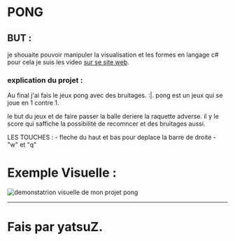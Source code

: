 # PONG

## BUT :

je shouaite pouvoir manipuler la visualisation et les formes en langage c# pour cela
je suis les video [sur se site web](https://www.rgot.org/tag/c/).

### explication du projet :

Au final j'ai fais le jeux pong avec des bruitages. :|.
pong est un jeux qui se joue en 1 contre 1.

le but du jeux et de faire passer la balle deriere la raquette adverse.
il y le score qui saffiche la possibilité de recomncer et des bruitages aussi.

LES TOUCHES :
	- fleche du haut et bas pour deplace la barre de droite
	- "w" et "q"

# Exemple Visuelle :

![demonstatrion visuelle de mon projet pong](./Pong_Cs/deplacement_balle_picture_Box/Resources/Exemple_Pong.png)

---

# Fais par yatsuZ.
